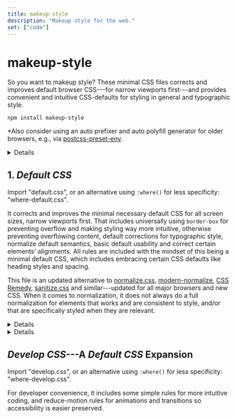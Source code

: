 ```yaml
---
title: makeup-style
description: "Makeup style for the web."
set: ["code"]
---
```


# makeup-style

So you want to makeup style? These minimal CSS files corrects and improves default browser CSS---for narrow viewports first---and provides convenient and intuitive CSS-defaults for styling in general and typographic style.

```
npm install makeup-style
```

*Also consider using an auto prefixer and auto polyfill generator for older browsers, e.g., via [postcss-preset-env](https://github.com/csstools/postcss-plugins/tree/main/plugin-packs/postcss-preset-env).

<Details>
<em slot="summary">Import examples</em>

*The files are exported from "package.json" as [ESM](https://developer.mozilla.org/en-US/docs/Web/JavaScript/Guide/Modules). The actual files are located in the "src" folder if you need the real path.*

```javascript
import "makeup-style/default.css";
import "makeup-style/develop.css";
```

Alternative files that use `:where()` for less specificity:

```javascript
import "makeup-style/where-default.css";
import "makeup-style/where-develop.css";
```

CSS import (via postcss-import or Lightning CSS):

```css
@import "makeup-style/default.css";
@import "makeup-style/develop.css";
/* Alt. files */
@import "makeup-style/where-default.css";
@import "makeup-style/where-develop.css";
```

</Details>

## 1. *Default CSS*

Import "default.css", or an alternative using `:where()` for less specificity: "where-default.css".

It corrects and improves the minimal necessary default CSS for all screen sizes, narrow viewports first. That includes universally using `border-box` for preventing overflow and making styling way more intuitive, otherwise preventing overflowing content, default corrections for typographic style, normalize default semantics, basic default usability and correct certain elements’ alignments. All rules are included with the mindset of this being a minimal default CSS, which includes embracing certain CSS defaults like heading styles and spacing.

This file is an updated alternative to
[normalize.css][nc],
[modern-normalize][mn],
[CSS Remedy][cr],
[sanitize.css][sc] and similar---updated for all major browsers and new CSS. When it comes to normalization, it does not always do a full normalization for elements that works and are consistent to style, and/or that are specifically styled when they are relevant.

<Details>
<em slot="summary">Important</em>

*Notes on possible gotchas:*

1. Margin for `<body>` is not removed. So you usually also want `body { margin: 0; }`.

2. To allow browsers to auto hyphenate words when text wraps, `hyphens: auto` is applied. It is not accompanied by [rules to control auto-hyphens](https://clagnut.com/blog/2395). `hyphens: manual` may be set (for some elements) on wider viewports and/or for advanced content creators who knows `shy`.

3. `code, kbd, samp, sub, sup` are inline elements Default CSS styles to not affect line-heights. If they are used as block-level elements though, they will be short in height since their `line-height` is adjusted. E.g., if their direct parent uses `grid` or `flex`. Solution is to redo your HTML structure or restyle `line-height` for these elements in this context.

</Details>

<Details>
<em slot="summary">Tips</em>

`<hr>` 'border' uses `height` and `background` for a nicer border. This makes it easy to adjust:

```css
hr {
	/* Gradient border */
	background-image: linear-gradient(90deg, red, blue);
	/* Change size */
	background-size: 5em 2px;
	/* Change position */
	background-position: left center;
	/* Change spacing */
	height: 2em;
}
```

</Details>

## *Develop CSS*---A <cite>Default CSS</cite> Expansion

Import "develop.css", or an alternative using `:where()` for less specificity: "where-develop.css".

For developer convenience, it includes some simple rules for more intuitive coding, and reduce-motion rules for animations and transitions so accessibility is easier preserved.


[amcr]: https://piccalil.li/blog/a-modern-css-reset/
[cc]: https://cube.fyi/
[cr]: https://github.com/jensimmons/cssremedy
[mn]: https://github.com/sindresorhus/modern-normalize
[mccr]: https://www.joshwcomeau.com/css/custom-css-reset/
[nc]: https://github.com/necolas/normalize.css/
[op]: https://open-props.style/
[sc]: https://github.com/csstools/sanitize.css

<script>
 	import Details from "/src/lib/Details.svelte";
</script>
